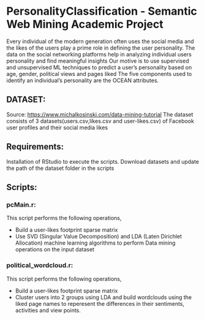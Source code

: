 # PersonalityClassification - Semantic Web Mining Academic Project
Every individual of the modern generation often uses the social media and the likes of the users play a prime role in defining the user personality. 
The data on the social networking platforms help in analyzing individual users personality and find meaningful insights 
Our motive is to use supervised and unsupervised ML techniques to predict a user’s personality based on age, gender, political views and pages liked 
The five components used to identify an individual’s personality are the OCEAN attributes.

## DATASET:
Source: https://www.michalkosinski.com/data-mining-tutorial
The dataset consists of 3 datasets(users.csv,likes.csv and user-likes.csv) of Facebook user profiles and their social media likes

## Requirements:
 Installation of RStudio to execute the scripts.
 Download datasets and update the path of the dataset folder in the scripts
 
## Scripts:
### pcMain.r:
This script performs the following operations,
* Build a user-likes footprint sparse matrix
* Use SVD (Singular Value Decomposition) and LDA (Laten Dirichlet Allocation) machine learning algorithms to perform Data mining operations on the input dataset
### political_wordcloud.r:
This script performs the following operations,
* Build a user-likes footprint sparse matrix
* Cluster users into 2 groups using LDA and build wordclouds using the liked page names to reperesent the differences in their sentiments, activities and view points.
